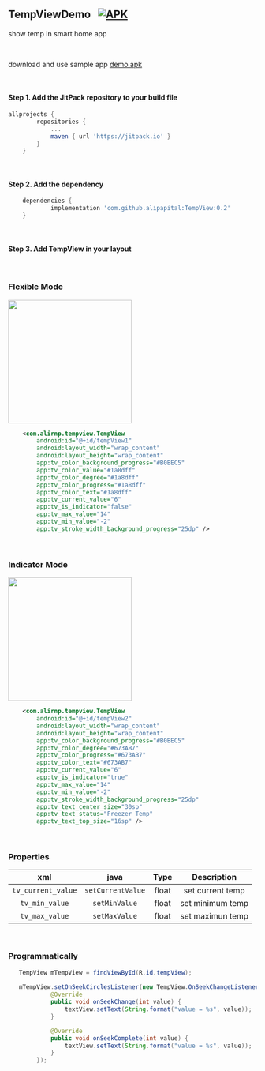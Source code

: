 ## TempViewDemo   &nbsp; [![APK](https://img.shields.io/badge/APK-Demo-brightgreen.svg)](https://github.com/alipapital/TempViewDemo/blob/master/app/tempView%20v1.apk)

show temp in smart home app

<br />

download and use sample app [demo.apk](https://github.com/alipapital/TempViewDemo/raw/master/app/tempView%20v1.apk)

<br />

#### Step 1. Add the JitPack repository to your build file
```gradle	
allprojects {
		repositories {
			...
			maven { url 'https://jitpack.io' }
		}
	}
```

<br />

#### Step 2. Add the dependency
```gradle	
	dependencies {
	        implementation 'com.github.alipapital:TempView:0.2'
	}
```

<br />

#### Step 3. Add TempView in your layout

<br />

### Flexible Mode
<img src="https://github.com/alipapital/TempView/blob/master/files/flexible.gif" width="250" height="250" />


```xml
    <com.alirnp.tempview.TempView
        android:id="@+id/tempView1"
        android:layout_width="wrap_content"
        android:layout_height="wrap_content"
        app:tv_color_background_progress="#B0BEC5"
        app:tv_color_value="#1a8dff"
        app:tv_color_degree="#1a8dff"
        app:tv_color_progress="#1a8dff"
        app:tv_color_text="#1a8dff"
        app:tv_current_value="6"
        app:tv_is_indicator="false"
        app:tv_max_value="14"
        app:tv_min_value="-2"
        app:tv_stroke_width_background_progress="25dp" />
```
<br />

### Indicator Mode
<img src="https://raw.githubusercontent.com/alipapital/TempView/master/files/indicator.jpg" width="250" height="250" />

```xml 
    <com.alirnp.tempview.TempView
        android:id="@+id/tempView2"
        android:layout_width="wrap_content"
        android:layout_height="wrap_content"
        app:tv_color_background_progress="#B0BEC5"
        app:tv_color_degree="#673AB7"
        app:tv_color_progress="#673AB7"
        app:tv_color_text="#673AB7"
        app:tv_current_value="6"
        app:tv_is_indicator="true"
        app:tv_max_value="14"
        app:tv_min_value="-2"
        app:tv_stroke_width_background_progress="25dp"
        app:tv_text_center_size="30sp"
        app:tv_text_status="Freezer Temp"
        app:tv_text_top_size="16sp" />

``` 
<br/>

### Properties

|xml|java|Type|Description|
|:---:|:---:|:---:|:---:|
|`tv_current_value`|`setCurrentValue`|float|set current temp|
|`tv_min_value`|`setMinValue`|float|set minimum temp|
|`tv_max_value`|`setMaxValue`|float|set maximun temp|

<br/> 

### Programmatically
```java
   TempView mTempView = findViewById(R.id.tempView);
   
   mTempView.setOnSeekCirclesListener(new TempView.OnSeekChangeListener() {
            @Override
            public void onSeekChange(int value) {
                textView.setText(String.format("value = %s", value));
            }

            @Override
            public void onSeekComplete(int value) {
                textView.setText(String.format("value = %s", value));
            }
        });
